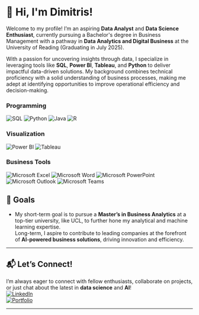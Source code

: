 # 👋 Hi, I'm Dimitris!  
Welcome to my profile! I’m an aspiring **Data Analyst** and **Data Science Enthusiast**, currently pursuing a Bachelor's degree in Business Management with a pathway in **Data Analytics and Digital Business** at the University of Reading (Graduating in July 2025).  

With a passion for uncovering insights through data, I specialize in leveraging tools like **SQL**, **Power BI**, **Tableau**, and **Python** to deliver impactful data-driven solutions. My background combines technical proficiency with a solid understanding of business processes, making me adept at identifying opportunities to improve operational efficiency and decision-making.

### **Programming**  
![SQL](https://img.shields.io/badge/SQL-4479A1?style=flat&logo=Microsoft%20SQL%20Server&logoColor=white) ![Python](https://img.shields.io/badge/Python-3776AB?style=flat&logo=python&logoColor=white) ![Java](https://img.shields.io/badge/Java-007396?style=flat&logo=java&logoColor=white) ![R](https://img.shields.io/badge/R-276DC3?style=flat&logo=R&logoColor=white)  

### **Visualization**  
![Power BI](https://img.shields.io/badge/PowerBI-F2C811?style=flat&logo=powerbi&logoColor=black) ![Tableau](https://img.shields.io/badge/Tableau-E97627?style=flat&logo=Tableau&logoColor=white)  

### **Business Tools**  
![Microsoft Excel](https://img.shields.io/badge/Microsoft%20Excel-217346?style=flat&logo=microsoft-excel&logoColor=white) ![Microsoft Word](https://img.shields.io/badge/Microsoft%20Word-2B579A?style=flat&logo=microsoft-word&logoColor=white) ![Microsoft PowerPoint](https://img.shields.io/badge/Microsoft%20PowerPoint-B7472A?style=flat&logo=microsoft-powerpoint&logoColor=white) ![Microsoft Outlook](https://img.shields.io/badge/Microsoft%20Outlook-0078D4?style=flat&logo=microsoft-outlook&logoColor=white) ![Microsoft Teams](https://img.shields.io/badge/Microsoft%20Teams-6264A7?style=flat&logo=microsoft-teams&logoColor=white) 
## 🎯 Goals  
- My short-term goal is to pursue a **Master’s in Business Analytics** at a top-tier university, like UCL, to further hone my analytical and machine learning expertise.  
Long-term, I aspire to contribute to leading companies at the forefront of **AI-powered business solutions**, driving innovation and efficiency.
---
## 📬 Let’s Connect!  
I’m always eager to connect with fellow enthusiasts, collaborate on projects, or just chat about the latest in **data science** and **AI**!  
[![LinkedIn](https://img.shields.io/badge/LinkedIn-Connect-blue)](https://www.linkedin.com/in/dimitriosath/ "Click to visit my LinkedIn profile")  
[![Portfolio](https://img.shields.io/badge/Portfolio-Visit%20Now-ff69b4?style=flat&logo=About.me&logoColor=white)](https://daththeanalyst.github.io/Portfolio-Dath/ "Click to visit my personal portfolio")  

---

